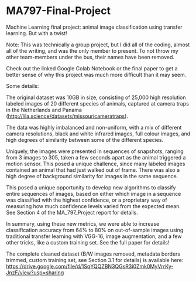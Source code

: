 # MA797-Final-Project
Machine Learning final project: animal image classification using transfer learning. But with a twist!

Note: This was technically a group project, but I did all of the coding, almost all of the writing, and was the only member to present. To not throw my other team-members under the bus, their names have been removed.

Check out the linked Google Colab Notebook or the final paper to get a better sense of why this project was much more difficult than it may seem.

Some details: 

The original dataset was 10GB in size, consisting of 25,000 high resolution labeled images of 20 different species of animals, captured at camera traps in the Netherlands and Panama (http://lila.science/datasets/missouricameratraps).

The data was highly imbalanced and non-uniform, with a mix of different camera resolutions, black and white infrared images, full colour images, and high degrees of similarity between some of the different species.

Uniquely, the images were presented in sequences of snapshots, ranging from 3 images to 305, taken a few seconds apart as the animal triggered a motion sensor. This posed a unique challence, since many labeled images contained an animal that had just walked out of frame. There was also a high degree of background similarity for images in the same sequence.

This posed a unique opportunity to develop new algorithms to classify entire sequences of images, based on either which image in a sequence was classified with the highest confidence, or a proprietary way of measuring how much confidence levels varied from the expected mean. See Section 4 of the MA_797_Project report for details.

In summary, using these new metrics, we were able to increase classification accuracy from 64% to 80% on out-of-sample images using traditional transfer learning with VGG-16, image augmentation, and a few other tricks, like a custom training set. See the full paper for details!

The complete cleaned dataset (B/W images removed, metadata borders trimmed, custom training set, see Section 3.1 for details) is available here: https://drive.google.com/file/d/1SqYQQZBN3QGsR3i0Zmk0MyVrrKy-JnzF/view?usp=sharing

